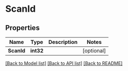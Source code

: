 # ScanId

## Properties

Name | Type | Description | Notes
------------ | ------------- | ------------- | -------------
**ScanId** | **int32** |  | [optional] 

[[Back to Model list]](../README.md#documentation-for-models) [[Back to API list]](../README.md#documentation-for-api-endpoints) [[Back to README]](../README.md)


